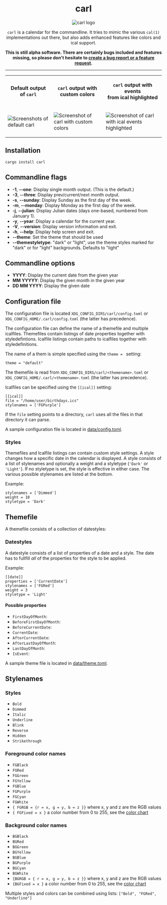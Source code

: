 <!--
SPDX-FileCopyrightText: 2021 Birger Schacht <birger@rantanplan.org>
SPDX-License-Identifier: GPL-3.0-or-later
-->
<div align="center">

# carl

![carl logo](https://codeberg.org/birger/carl/media/branch/main/data/logo.svg)

`carl` is a calendar for the commandline. It tries to mimic the various
`cal(1)` implementations out there, but also adds enhanced features like colors
and ical support.

**This is still alpha software. There are certainly bugs included and features missing, so please don't hesitate to [create a bug report or a feature request](https://codeberg.org/birger/carl/issues/new).**

---

<table style="table-layout: fixed; width: 100%;">
<tr><th>

Default output of `carl`

</th><th>

`carl` output with custom colors

</th><th>

`carl` output with events<br/>from ical highlighted

</th></tr>
<tr><td>

![Screenshots of default carl](https://codeberg.org/birger/carl/media/branch/main/data/screenshot-default.png)

</td><td>

![Screenshot of carl with custom colors](https://codeberg.org/birger/carl/media/branch/main/data/screenshot-custom.png)

</td><td>

![Screenshot of carl with ical events highlighted](https://codeberg.org/birger/carl/media/branch/main/data/screenshot-ical.png)

</td></tr>
</table>

</div>

## Installation

```
cargo install carl
```

## Commandline flags

- **-1**, **--one**: Display single month output.  (This is the default.)
- **-3**, **--three**: Display prev/current/next month output.
- **-s**, **--sunday**: Display Sunday as the first day of the week.
- **-m**, **--monday**: Display Monday as the first day of the week.
- **-j**, **--julian**: Display Julian dates (days one-based, numbered from January 1).
- **-y**, **--year**: Display a calendar for the current year.
- **-V**, **--version**: Display version information and exit.
- **-h**, **--help**: Display help screen and exit.
- **--theme**: Set the theme that should be used
- **--themestyletype**: "dark" or "light", use the theme styles marked for "dark" or for "light" backgrounds. Defaults to "light"

## Commandline options

- **YYYY**: Display the current date from the given year
- **MM YYYYY**: Display the given month in the given year
- **DD MM YYYY**: Display the given date

## Configuration file

The configuration file is located `XDG_CONFIG_DIRS/carl/config.toml` or `XDG_CONFIG_HOME/.carl/config.toml` (the latter has precedence).

The configuration file can define the name of a themefile and multiple icalfiles.
Themefiles contain listings of date properties together with styledefintions.
Icalfile listings contain paths to icalfiles together with styledefinitions.

The name of a them is simple specified using the `theme = ` setting:
```
theme = "default"
```
The themefile is read from `XDG_CONFIG_DIRS/carl/<themename>.toml` or `XDG_CONFIG_HOME/.carl/<themename>.toml` (the latter has precedence).

Icalfiles can be specified using the `[[ical]]` setting:
```
[[ical]]
file = "/home/user/birthdays.ics"
stylenames = ['FGPurple']
```

If the `file` setting points to a directory, `carl` uses all the files in that directory it can parse.

A sample configuration file is located in [data/config.toml](data/config.toml).

### Styles

Themefiles and Icalfile listings can contain custom style settings. A style changes how a specific date in the calendar is displayed.
A style consists of a list of stylenames and optionally a weight and a styletype (`'Dark'` or `'Light'`). If no styletype is set, the style is effective in either case.
The various possible stylenames are listed at the bottom.

Example:
```
stylenames = ['Dimmed']
weight = 10
styletype = 'Dark'
```

## Themefile

A themefile consists of a collection of datestyles:

### Datestyles

A datestyle consists of a list of properties of a date and a style. The date has to fullfill *all* of the properties for the style to be applied.

Example:
```
[[date]]
properties = ['CurrentDate']
stylenames = ['FGRed']
weight = 3
styletype = 'Light'
```

#### Possible properties

- `FirstDayOfMonth`:
- `BeforeFirstDayOfMonth`:
- `BeforeCurrentDate`:
- `CurrentDate`:
- `AfterCurrentDate`:
- `AfterLastDayOfMonth`:
- `LastDayOfMonth`:
- `IsEvent`:

A sample theme file is located in [data/theme.toml](data/theme.toml).

## Stylenames

### Styles
- `Bold`
- `Dimmed`
- `Italic`
- `Underline`
- `Blink`
- `Reverse`
- `Hidden`
- `Strikethrough`

### Foreground color names
- `FGBlack`
- `FGRed`
- `FGGreen`
- `FGYellow`
- `FGBlue`
- `FGPurple`
- `FGCyan`
- `FGWhite`
- `{ FGRGB = {r = x, g = y, b = z }}` where x, y and z are the RGB values
- `{ FGFixed = x }` a color number from 0 to 255, see the [color chart](https://upload.wikimedia.org/wikipedia/commons/1/15/Xterm_256color_chart.svg)

### Background color names
- `BGBlack`
- `BGRed`
- `BGGreen`
- `BGYellow`
- `BGBlue`
- `BGPurple`
- `BGCyan`
- `BGWhite`
- `{BGRGB = { r = x, g = y, b = z }}` where x, y and z are the RGB values
- `{BGFixed = x }` a color number from 0 to 255, see the [color chart](https://upload.wikimedia.org/wikipedia/commons/1/15/Xterm_256color_chart.svg)

Multiple styles and colors can be combined using lists: `["Bold", "FGRed", "Underline"]`

